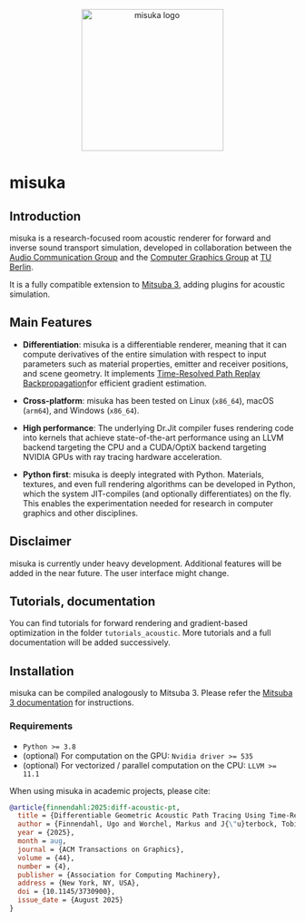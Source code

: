 <p align="center">
  <img src="https://github.com/tjueterb/misuka-data/raw/main/docs/images/misuka_logo_green.svg" width="250" alt="misuka logo">
</p>

# misuka

[1]: https://dl.acm.org/doi/pdf/10.1145/3730900
[2]: https://misuka.readthedocs.io/en/latest/

## Introduction

misuka is a research-focused room acoustic renderer for forward and inverse sound transport simulation, developed in collaboration between the [Audio Communication Group](https://www.tu.berlin/en/ak) and the [Computer Graphics Group](https://www.cg.tu-berlin.de/) at [TU Berlin](https://www.tu.berlin/).

It is a fully compatible extension to [Mitsuba 3](https://github.com/mitsuba-renderer/mitsuba3), adding plugins for acoustic simulation.


## Main Features

- **Differentiation**: misuka is a differentiable renderer, meaning that it can compute derivatives of the entire simulation with respect to input parameters such as material properties, emitter and receiver positions, and scene geometry. It implements [Time-Resolved Path Replay Backpropagation][1]for efficient gradient estimation.

- **Cross-platform**: misuka has been tested on Linux (``x86_64``), macOS (``arm64``), and Windows (``x86_64``).

- **High performance**: The underlying Dr.Jit compiler fuses rendering code into kernels that achieve state-of-the-art performance using an LLVM backend targeting the CPU and a CUDA/OptiX backend targeting NVIDIA GPUs with ray tracing hardware acceleration.

- **Python first**: misuka is deeply integrated with Python. Materials, textures, and even full rendering algorithms can be developed in Python, which the system JIT-compiles (and optionally differentiates) on the fly. This enables the experimentation needed for research in computer graphics and other disciplines.

## Disclaimer

misuka is currently under heavy development. Additional features will be added in the near future. The user interface might change.

## Tutorials, documentation

You can find tutorials for forward rendering and gradient-based optimization in the folder `tutorials_acoustic`. More tutorials and a full documentation will be added successively.

## Installation

misuka can be compiled analogously to Mitsuba 3.
Please refer the [Mitsuba 3 documentation](https://mitsuba.readthedocs.io/en/latest/src/developer_guide/compiling.html) for instructions.

### Requirements

- `Python >= 3.8`
- (optional) For computation on the GPU: `Nvidia driver >= 535`
- (optional) For vectorized / parallel computation on the CPU: `LLVM >= 11.1`

When using misuka in academic projects, please cite:

```bibtex
@article{finnendahl:2025:diff-acoustic-pt,
  title = {Differentiable Geometric Acoustic Path Tracing Using Time-Resolved Path Replay Backpropagation},
  author = {Finnendahl, Ugo and Worchel, Markus and J{\"u}terbock, Tobias and Wujecki, Daniel and Brinkmann, Fabian and Weinzierl, Stefan and Alexa, Marc},
  year = {2025},
  month = aug,
  journal = {ACM Transactions on Graphics},
  volume = {44},
  number = {4},
  publisher = {Association for Computing Machinery},
  address = {New York, NY, USA},
  doi = {10.1145/3730900},
  issue_date = {August 2025}
}
```
<!--  Add once published: -->
<!--

```bibtex
@inproceedings{misuka,
  title = {Misuka: {{An}} Open-Source Differentiable Room Acoustic Renderer},
  booktitle = {Proceedings of {{Meetings}} on {{Acoustics}}},
  author = {J{\"u}terbock, Tobias and Finnendahl, Ugo and Worchel, Markus and Wujecki, Daniel and Alexa, Marc and Weinzierl, Stefan},
  year = {2025},
  publisher = {Acoustical Society of America},
  address = {New Orleans, USA}
}
```
 -->
